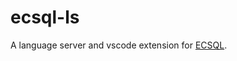 # ecsql-ls

A language server and vscode extension for [ECSQL](https://www.itwinjs.org/learning/ecsql/).